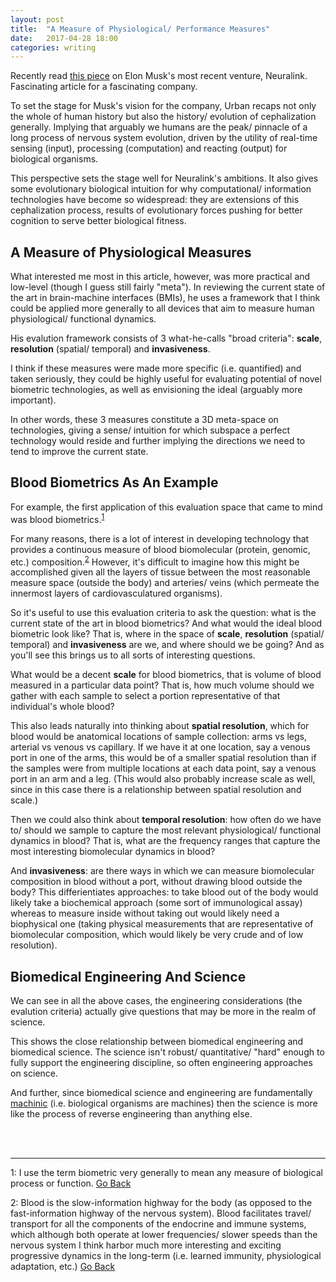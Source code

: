 ```yaml
---
layout: post
title:  "A Measure of Physiological/ Performance Measures"
date:   2017-04-28 18:00 
categories: writing
---
```


Recently read [this piece](http://waitbutwhy.com/2017/04/neuralink.html) on Elon Musk's 
most recent venture, Neuralink. Fascinating article for a fascinating company. 

To set the stage for Musk's vision for the company, Urban recaps not only the whole of human
history but also the history/ evolution of cephalization generally. Implying that arguably we
humans are the peak/ pinnacle of a long process of nervous system evolution, driven by the 
utility of real-time sensing (input), processing (computation) and reacting (output) for
biological organisms. 

This perspective sets the stage well for Neuralink's ambitions. It also gives some evolutionary
biological intuition for why computational/ information technologies have become so widespread: 
they are extensions of this cephalization process, results of evolutionary forces pushing for 
better cognition to serve better biological fitness. 

## A Measure of Physiological Measures

What interested me most in this article, however, was more practical and low-level (though I guess
still fairly "meta"). In reviewing the current state of the art in brain-machine interfaces (BMIs), he uses a framework that I think could be 
applied more generally to all devices that aim to measure human physiological/ functional dynamics.   

His evalution framework consists of 3 what-he-calls "broad criteria": **scale**, **resolution** 
(spatial/ temporal) and **invasiveness**. 

I think if these measures were made more specific (i.e. 
quantified) and taken seriously, they could be highly useful for evaluating potential of novel 
biometric technologies, as well as envisioning the ideal (arguably more important). 

In other words, these 3 measures constitute a 3D meta-space on technologies, giving a sense/ intuition 
for which subspace a perfect technology would reside and further implying the directions we need 
to tend to improve the current state. 

## Blood Biometrics As An Example

For example, the first application of this evaluation space that came to mind was blood 
biometrics.<sup id="a1">[1](#f1)</sup> 

For many reasons, there is a lot of interest in developing 
technology that provides a continuous measure of blood biomolecular (protein, genomic, etc.) 
composition.<sup id="a2">[2](#f2)</sup> However, it's difficult to imagine how this might be accomplished 
given all the layers of tissue between the most reasonable measure space (outside the body) and arteries/ 
veins (which permeate the innermost layers of cardiovasculatured organisms). 

So it's useful to use this evaluation criteria to ask the question: what is the current state of the
art in blood biometrics? And what would the ideal blood biometric look like? That is, where in the space 
of **scale**, **resolution** (spatial/ temporal) and **invasiveness** are we, and where should we be
going? And as you'll see this brings us to all sorts of interesting questions. 

What would be a decent **scale** for blood biometrics, that is volume of blood measured in a particular
data point? That is, how much volume should we gather with each sample to select a portion representative
of that individual's whole blood?  

This also leads naturally into thinking about **spatial resolution**, which for blood would be anatomical
locations of sample collection: arms vs legs, arterial vs venous vs capillary. If we have it at one location, 
say a venous port in one of the arms, this would be of a smaller spatial resolution than if the samples were
from multiple locations at each data point, say a venous port in an arm and a leg. (This would also probably
increase scale as well, since in this case there is a relationship between spatial resolution and scale.)

Then we could also think about **temporal resolution**: how often do we have to/ should we sample to capture 
the most relevant physiological/ functional dynamics in blood? That is, what are the frequency ranges that
capture the most interesting biomolecular dynamics in blood? 

And **invasiveness**: are there ways in which we can measure biomolecular composition in blood without a port, 
without drawing blood outside the body? This differientiates approaches: to take blood out of the body would
likely take a biochemical approach (some sort of immunological assay) whereas to measure inside without 
taking out would likely need a biophysical one (taking physical measurements that are representative
of biomolecular composition, which would likely be very crude and of low resolution).

## Biomedical Engineering And Science

We can see in all the above cases, the engineering considerations (the evalution criteria) actually give questions
that may be more in the realm of science. 

This shows the close relationship between biomedical engineering and biomedical science. The science isn't
robust/ quantitative/ "hard" enough to fully support the engineering discipline, so often
engineering approaches on science. 

And further, since biomedical science
and engineering are fundamentally [machinic](/writing/2016/06/03/the_machines_before_the_machines/) 
(i.e. biological organisms are machines) then the science is more like the process of reverse engineering than anything else. 

<br>
<br>

_____   

<a name="f1">1</a>: I use the term biometric very generally to mean any measure of biological process
or function. [Go Back](#a1)

<a name="f2">2</a>: Blood is the slow-information highway for the body (as opposed to the fast-information
highway of the nervous system). Blood facilitates travel/ transport for all the components of the endocrine and 
immune systems, which although both operate at lower frequencies/ slower speeds than the nervous system I think
harbor much more interesting and exciting progressive dynamics in the long-term (i.e. learned immunity, 
physiological adaptation, etc.) [Go Back](#a2)
